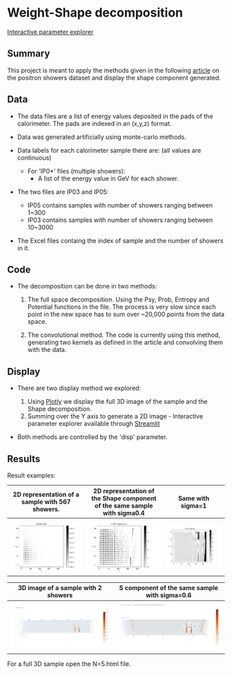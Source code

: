 # Weight-Shape decomposition

[Interactive parameter explorer](https://share.streamlit.io/dor-miron/weight-shape-decomposition)

## Summary
This project is meant to apply the methods given in the following [article](https://www.sciencedirect.com/science/article/pii/S0031320318301249?via%3Dihub)
on the positron showers dataset and display the shape component generated.


## Data

* The data files are a list of energy values deposited in the pads of the calorimeter.
    The pads are indexed in an (x,y,z) format.
* Data was generated artificially using monte-carlo methods.
* Data labels for each calorimeter sample there are: (all values are continuous)
    - For 'IP0*' files (multiple showers):
        * A list of the energy value in GeV for each shower.
    
* The two files are IP03 and IP05: 
    - IP05 contains samples with number of showers ranging between 1~300
    - IP03 contains samples with number of showers ranging between 10~3000
    
* The Excel files containg the index of sample and the number of showers in it.

## Code
* The decomposition can be done in two methods:
    1. The full space decomposition. Using the Psy, Prob, Entropy and Potential functions in the file.
    The process is very slow since each point in the new space has to sum over ~20,000 points from the data space.
       
    2. The convolutional method. The code is currently using this method, generating two kernels as defined in the article and convolving them with the data.
    
## Display

* There are two display method we explored:
    1. Using [Plotly](https://www.sciencedirect.com/science/article/pii/S0031320318301249?via%3Dihub) we display the full 3D image of the sample and the Shape decomposition.
    2. Summing over the Y axis to generate a 2D image - Interactive parameter explorer available through [Streamlit](https://share.streamlit.io/dor-miron/weight-shape-decomposition)
    
* Both methods are controlled by the 'disp' parameter.

## Results

Result examples:

2D representation of a sample with 567 showers.          |  2D representation of the Shape component of the same sample with sigma0.4 | Same with sigma=1
:-------------------------:|:-------------------------: |:-------------------------:
![](rmImages//567_Sample.png)|  ![](rmImages//567_Shape_sig_0.4test.png) |  ![](rmImages//567_Shape_sig_1test.png) |

3D image of a sample with 2 showers           |  S component of the same sample with sigma=0.6
:-------------------------:|:-------------------------:
![](rmImages//sample_N=2.png)  |  ![](rmImages//S_N=2.png) |  

For a full 3D sample open the N=5.html file.

